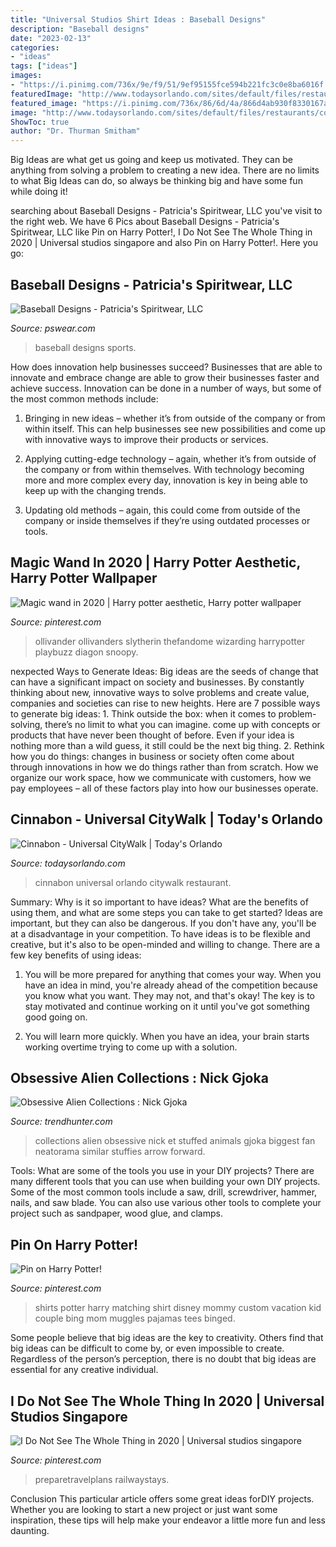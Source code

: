 ```yaml
---
title: "Universal Studios Shirt Ideas : Baseball Designs"
description: "Baseball designs"
date: "2023-02-13"
categories:
- "ideas"
tags: ["ideas"]
images:
- "https://i.pinimg.com/736x/9e/f9/51/9ef95155fce594b221fc3c0e8ba6016f.jpg"
featuredImage: "http://www.todaysorlando.com/sites/default/files/restaurants/cover/cinnabon_places_to_eat_orlando.jpg"
featured_image: "https://i.pinimg.com/736x/86/6d/4a/866d4ab930f8330167ac4bd4825e1791--harry-potter-matching-shirts-family-harry-potter-shirts.jpg"
image: "http://www.todaysorlando.com/sites/default/files/restaurants/cover/cinnabon_places_to_eat_orlando.jpg"
ShowToc: true
author: "Dr. Thurman Smitham"
---
```



Big Ideas are what get us going and keep us motivated. They can be anything from solving a problem to creating a new idea. There are no limits to what Big Ideas can do, so always be thinking big and have some fun while doing it!

	

		
searching about Baseball Designs - Patricia&#039;s Spiritwear, LLC you've visit to the right web. We have 6 Pics about Baseball Designs - Patricia&#039;s Spiritwear, LLC like Pin on Harry Potter!, I Do Not See The Whole Thing in 2020 | Universal studios singapore and also Pin on Harry Potter!. Here you go:
		
    
## Baseball Designs - Patricia&#039;s Spiritwear, LLC

<img loading=lazy src="https://pswear.com/wp-content/uploads/2018/11/JohnsCreek18Baseball.jpg" onerror="this.onerror=null;this.src='https://tse3.mm.bing.net/th?id=OIP.R8k3M0UyXNYERxtac8JaJwHaHa&amp;pid=15.1';" alt="Baseball Designs - Patricia&#039;s Spiritwear, LLC">

_Source: pswear.com_

>baseball designs sports. 

	

How does innovation help businesses succeed?
Businesses that are able to innovate and embrace change are able to grow their businesses faster and achieve success. Innovation can be done in a number of ways, but some of the most common methods include:
1. Bringing in new ideas – whether it’s from outside of the company or from within itself. This can help businesses see new possibilities and come up with innovative ways to improve their products or services.

2. Applying cutting-edge technology – again, whether it’s from outside of the company or from within themselves. With technology becoming more and more complex every day, innovation is key in being able to keep up with the changing trends.

3. Updating old methods – again, this could come from outside of the company or inside themselves if they’re using outdated processes or tools.

    
## Magic Wand In 2020 | Harry Potter Aesthetic, Harry Potter Wallpaper

<img loading=lazy src="https://i.pinimg.com/736x/9e/f9/51/9ef95155fce594b221fc3c0e8ba6016f.jpg" onerror="this.onerror=null;this.src='https://tse3.mm.bing.net/th?id=OIP.ObpAn1_2_UT_4ynQ_frEaQAAAA&amp;pid=15.1';" alt="Magic wand in 2020 | Harry potter aesthetic, Harry potter wallpaper">

_Source: pinterest.com_

>ollivander ollivanders slytherin thefandome wizarding harrypotter playbuzz diagon snoopy. 

	

nexpected Ways to Generate Ideas:
Big ideas are the seeds of change that can have a significant impact on society and businesses. By constantly thinking about new, innovative ways to solve problems and create value, companies and societies can rise to new heights. Here are 7 possible ways to generate big ideas: 1. Think outside the box: when it comes to problem-solving, there’s no limit to what you can imagine. come up with concepts or products that have never been thought of before. Even if your idea is nothing more than a wild guess, it still could be the next big thing. 2. Rethink how you do things: changes in business or society often come about through innovations in how we do things rather than from scratch. How we organize our work space, how we communicate with customers, how we pay employees – all of these factors play into how our businesses operate.

    
## Cinnabon - Universal CityWalk | Today&#039;s Orlando

<img loading=lazy src="http://www.todaysorlando.com/sites/default/files/restaurants/cover/cinnabon_places_to_eat_orlando.jpg" onerror="this.onerror=null;this.src='https://tse3.mm.bing.net/th?id=OIP.yAI2YvkLTmYvuzbnMkaTtgHaEc&amp;pid=15.1';" alt="Cinnabon - Universal CityWalk | Today&#039;s Orlando">

_Source: todaysorlando.com_

>cinnabon universal orlando citywalk restaurant. 

	

Summary: Why is it so important to have ideas? What are the benefits of using them, and what are some steps you can take to get started?
Ideas are important, but they can also be dangerous. If you don't have any, you'll be at a disadvantage in your competition. To have ideas is to be flexible and creative, but it's also to be open-minded and willing to change. There are a few key benefits of using ideas: 
1) You will be more prepared for anything that comes your way. When you have an idea in mind, you're already ahead of the competition because you know what you want. They may not, and that's okay! The key is to stay motivated and continue working on it until you've got something good going on. 

2) You will learn more quickly. When you have an idea, your brain starts working overtime trying to come up with a solution.

    
## Obsessive Alien Collections : Nick Gjoka

<img loading=lazy src="http://cdn.trendhunterstatic.com/thumbs/nick-gjoka.jpeg" onerror="this.onerror=null;this.src='https://tse2.mm.bing.net/th?id=OIP.A0c3yVl9w_9jMN0U3NIJlAHaE7&amp;pid=15.1';" alt="Obsessive Alien Collections : Nick Gjoka">

_Source: trendhunter.com_

>collections alien obsessive nick et stuffed animals gjoka biggest fan neatorama similar stuffies arrow forward. 

	

Tools: What are some of the tools you use in your DIY projects?
There are many different tools that you can use when building your own DIY projects. Some of the most common tools include a saw, drill, screwdriver, hammer, nails, and saw blade. You can also use various other tools to complete your project such as sandpaper, wood glue, and clamps.

    
## Pin On Harry Potter!

<img loading=lazy src="https://i.pinimg.com/736x/86/6d/4a/866d4ab930f8330167ac4bd4825e1791--harry-potter-matching-shirts-family-harry-potter-shirts.jpg" onerror="this.onerror=null;this.src='https://tse1.mm.bing.net/th?id=OIP.0O_1tQI0uaPqrq_trTvtrgHaF3&amp;pid=15.1';" alt="Pin on Harry Potter!">

_Source: pinterest.com_

>shirts potter harry matching shirt disney mommy custom vacation kid couple bing mom muggles pajamas tees binged. 

	

Some people believe that big ideas are the key to creativity. Others find that big ideas can be difficult to come by, or even impossible to create. Regardless of the person’s perception, there is no doubt that big ideas are essential for any creative individual.

    
## I Do Not See The Whole Thing In 2020 | Universal Studios Singapore

<img loading=lazy src="https://i.pinimg.com/736x/f3/5f/ca/f35fca60a7b28dbd5def45fc2e778db7.jpg" onerror="this.onerror=null;this.src='https://tse2.mm.bing.net/th?id=OIP.oNE0N3BiHlwuUkPCguQ1nwHaFO&amp;pid=15.1';" alt="I Do Not See The Whole Thing in 2020 | Universal studios singapore">

_Source: pinterest.com_

>preparetravelplans railwaystays. 

	

Conclusion
This particular article offers some great ideas forDIY projects. Whether you are looking to start a new project or just want some inspiration, these tips will help make your endeavor a little more fun and less daunting.

